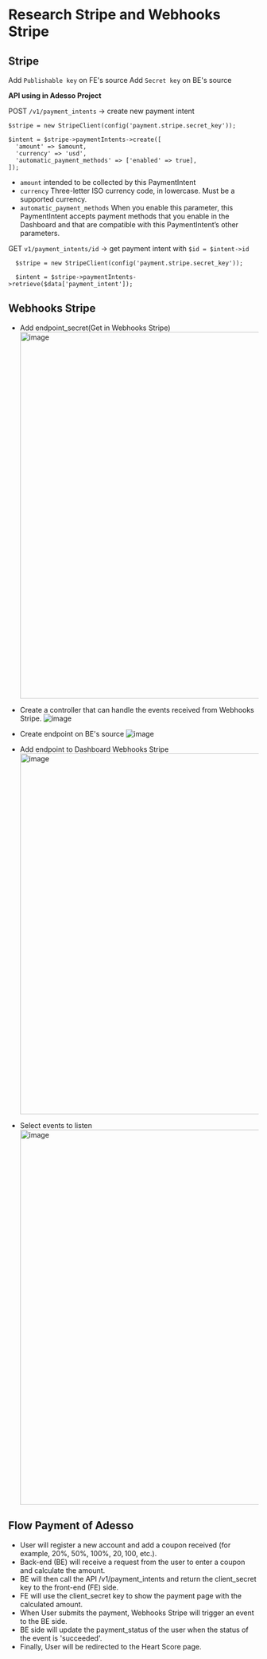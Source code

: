 # Research Stripe and Webhooks Stripe

## Stripe
  Add `Publishable key` on FE's source
  Add `Secret key` on BE's source
  
**API using in Adesso Project**
   
   POST `/v1/payment_intents` -> create new payment intent
  ```
  $stripe = new StripeClient(config('payment.stripe.secret_key'));
  
  $intent = $stripe->paymentIntents->create([
    'amount' => $amount,
    'currency' => 'usd',
    'automatic_payment_methods' => ['enabled' => true],
  ]);
  ```

  - `amount` intended to be collected by this PaymentIntent
  - `currency` Three-letter ISO currency code, in lowercase. Must be a supported currency.
  - `automatic_payment_methods` When you enable this parameter, this PaymentIntent accepts payment methods that you enable in the Dashboard and that are compatible with this PaymentIntent’s other parameters.

  GET `v1/payment_intents/id` -> get payment intent with `$id = $intent->id`

```
  $stripe = new StripeClient(config('payment.stripe.secret_key'));

  $intent = $stripe->paymentIntents->retrieve($data['payment_intent']);
```
## Webhooks Stripe
  - Add endpoint_secret(Get in Webhooks Stripe)
    <img width="736" alt="image" src="https://github.com/tmthien/Report-Laravel/assets/93562815/2ea932da-9a06-464e-92ed-a3bc4b0b6561">

  - Create a controller that can handle the events received from Webhooks Stripe.
    ![image](https://github.com/tmthien/Report-Laravel/assets/93562815/8fae4c79-8c7f-4fca-ac70-1489b4eedc4f)

  - Create endpoint on BE's source
    ![image](https://github.com/tmthien/Report-Laravel/assets/93562815/cdb69de7-70fd-4242-afba-3e55c8b625fb)

  - Add endpoint to Dashboard Webhooks Stripe
    <img width="724" alt="image" src="https://github.com/tmthien/Report-Laravel/assets/93562815/8b25e146-43a1-42cf-a041-eea122d9032c">

  - Select events to listen
    <img width="753" alt="image" src="https://github.com/tmthien/Report-Laravel/assets/93562815/5bf7e5df-b3c3-493d-8a71-739191e48200">


## Flow Payment of Adesso
  - User will register a new account and add a coupon received (for example, 20%, 50%, 100%, 20$, 100$, etc.).
  - Back-end (BE) will receive a request from the user to enter a coupon and calculate the amount.
  - BE will then call the API /v1/payment_intents and return the client_secret key to the front-end (FE) side.
  - FE will use the client_secret key to show the payment page with the calculated amount.
  - When User submits the payment, Webhooks Stripe will trigger an event to the BE side.
  - BE side will update the payment_status of the user when the status of the event is 'succeeded'.
  - Finally, User will be redirected to the Heart Score page.
